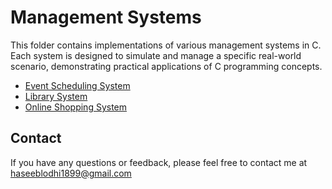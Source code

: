 # Management Systems

This folder contains implementations of various management systems in C.  Each system is designed to simulate and manage a specific real-world scenario, demonstrating practical applications of C programming concepts.

*   [Event Scheduling System](Event-Scheduling-System)
*   [Library System](Library-System)
*   [Online Shopping System](Online-Shopping-System)

## Contact

If you have any questions or feedback, please feel free to contact me at haseeblodhi1899@gmail.com